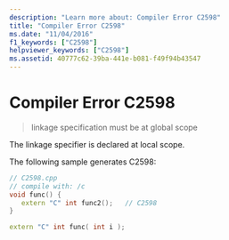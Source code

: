 ```yaml
---
description: "Learn more about: Compiler Error C2598"
title: "Compiler Error C2598"
ms.date: "11/04/2016"
f1_keywords: ["C2598"]
helpviewer_keywords: ["C2598"]
ms.assetid: 40777c62-39ba-441e-b081-f49f94b43547
---
```

# Compiler Error C2598

> linkage specification must be at global scope

The linkage specifier is declared at local scope.

The following sample generates C2598:

```cpp
// C2598.cpp
// compile with: /c
void func() {
   extern "C" int func2();   // C2598
}

extern "C" int func( int i );
```
